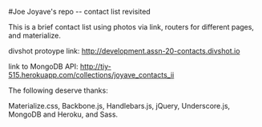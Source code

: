 #Joe Joyave's repo -- contact list revisited

This is a brief contact list using photos via link, routers for different pages, and materialize.

divshot protoype link: http://development.assn-20-contacts.divshot.io


link to MongoDB API: http://tiy-515.herokuapp.com/collections/joyave_contacts_ii

The following deserve thanks:

Materialize.css, Backbone.js, Handlebars.js, jQuery, Underscore.js, MongoDB and Heroku, and Sass.
